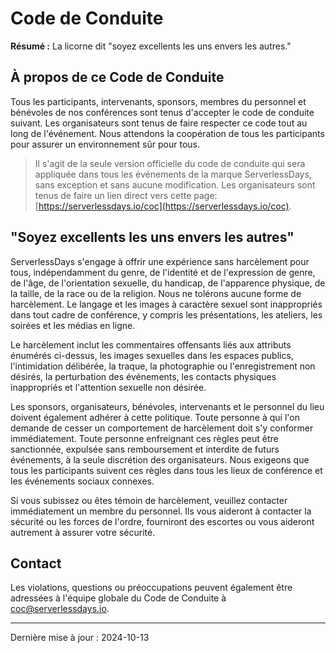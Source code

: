 # Code de Conduite

**Résumé :** La licorne dit "soyez excellents les uns envers les autres."

## À propos de ce Code de Conduite

Tous les participants, intervenants, sponsors, membres du personnel et bénévoles de nos conférences sont tenus d'accepter le code de conduite suivant. Les organisateurs sont tenus de faire respecter ce code tout au long de l'événement. Nous attendons la coopération de tous les participants pour assurer un environnement sûr pour tous.

> Il s'agit de la seule version officielle du code de conduite qui sera appliquée dans tous les événements de la marque ServerlessDays, sans exception et sans aucune modification. Les organisateurs sont tenus de faire un lien direct vers cette page: [https://serverlessdays.io/coc](https://serverlessdays.io/coc).

## "Soyez excellents les uns envers les autres"

ServerlessDays s'engage à offrir une expérience sans harcèlement pour tous, indépendamment du genre, de l'identité et de l'expression de genre, de l'âge, de l'orientation sexuelle, du handicap, de l'apparence physique, de la taille, de la race ou de la religion. Nous ne tolérons aucune forme de harcèlement. Le langage et les images à caractère sexuel sont inappropriés dans tout cadre de conférence, y compris les présentations, les ateliers, les soirées et les médias en ligne.

Le harcèlement inclut les commentaires offensants liés aux attributs énumérés ci-dessus, les images sexuelles dans les espaces publics, l'intimidation délibérée, la traque, la photographie ou l'enregistrement non désirés, la perturbation des événements, les contacts physiques inappropriés et l'attention sexuelle non désirée.

Les sponsors, organisateurs, bénévoles, intervenants et le personnel du lieu doivent également adhérer à cette politique. Toute personne à qui l'on demande de cesser un comportement de harcèlement doit s'y conformer immédiatement. Toute personne enfreignant ces règles peut être sanctionnée, expulsée sans remboursement et interdite de futurs événements, à la seule discrétion des organisateurs. Nous exigeons que tous les participants suivent ces règles dans tous les lieux de conférence et les événements sociaux connexes.

Si vous subissez ou êtes témoin de harcèlement, veuillez contacter immédiatement un membre du personnel. Ils vous aideront à contacter la sécurité ou les forces de l'ordre, fourniront des escortes ou vous aideront autrement à assurer votre sécurité.

## Contact

Les violations, questions ou préoccupations peuvent également être adressées à l'équipe globale du Code de Conduite à [coc@serverlessdays.io](mailto:coc@serverlessdays.io).

---

Dernière mise à jour : 2024-10-13

